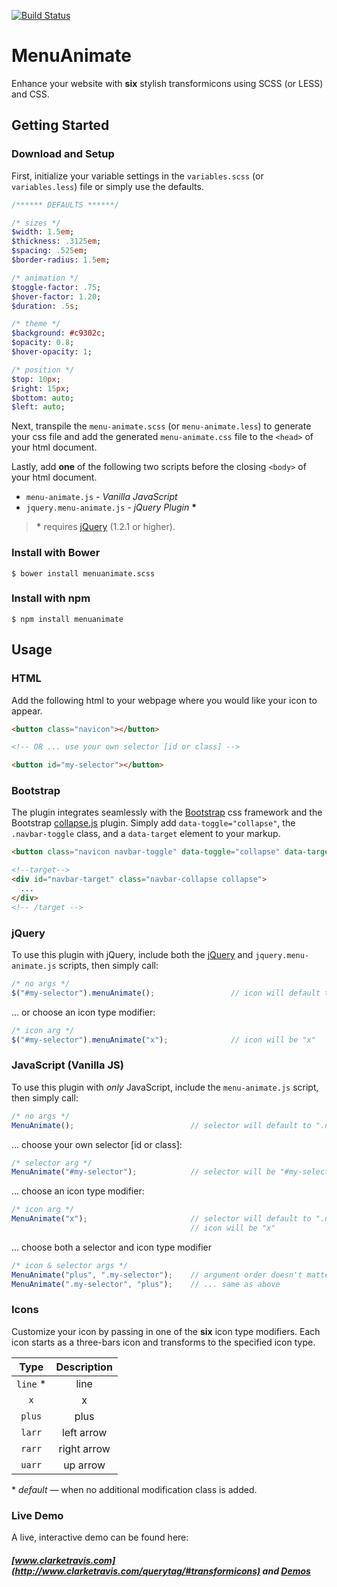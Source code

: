 [![Build Status](https://travis-ci.org/clarketm/MenuAnimate.svg?branch=master)](https://travis-ci.org/clarketm/MenuAnimate)
# MenuAnimate
Enhance your website with **six** stylish transformicons using SCSS (or LESS) and CSS.

## Getting Started

### Download and Setup
First, initialize your variable settings in the `variables.scss` (or `variables.less`) file or simply use the defaults.

```sass
/****** DEFAULTS ******/

/* sizes */
$width: 1.5em;
$thickness: .3125em;
$spacing: .525em;
$border-radius: 1.5em;

/* animation */
$toggle-factor: .75;
$hover-factor: 1.20;
$duration: .5s;

/* theme */
$background: #c9302c;
$opacity: 0.8;
$hover-opacity: 1;

/* position */
$top: 10px;
$right: 15px;
$bottom: auto;
$left: auto;
```

Next, transpile the `menu-animate.scss` (or `menu-animate.less`) to generate your css file and add the generated `menu-animate.css` file to the `<head>` of your html document.

Lastly, add **one** of the following two scripts before the closing `<body>` of your html document.
* `menu-animate.js` - *Vanilla JavaScript* 
* `jquery.menu-animate.js` - *jQuery Plugin* __\*__

> __\*__ requires [jQuery](https://jquery.com/) (1.2.1 or higher).

### Install with Bower
```shell
$ bower install menuanimate.scss
```

### Install with npm
```shell
$ npm install menuanimate
```

## Usage

### HTML
Add the following html to your webpage where you would like your icon to appear.

```html
<button class="navicon"></button>

<!-- OR ... use your own selector [id or class] -->

<button id="my-selector"></button>

```

### Bootstrap
The plugin integrates seamlessly with the [Bootstrap](http://getbootstrap.com/) css framework and the Bootstrap [collapse.js](http://getbootstrap.com/javascript/#collapse) plugin. 
Simply add `data-toggle="collapse"`, the `.navbar-toggle` class, and a `data-target` element to your markup.

```html
<button class="navicon navbar-toggle" data-toggle="collapse" data-target="#navbar-target"></button>

<!--target-->
<div id="navbar-target" class="navbar-collapse collapse">
  ...
</div>
<!-- /target -->
```

### jQuery
To use this plugin with jQuery, include both the [jQuery](https://jquery.com/) and `jquery.menu-animate.js` scripts, then simply call:

```js
/* no args */
$("#my-selector").menuAnimate();                 // icon will default to "line"
```

... or choose an icon type modifier:
```js
/* icon arg */
$("#my-selector").menuAnimate("x");              // icon will be "x"
```

### JavaScript (Vanilla JS)

To use this plugin with *only* JavaScript, include the `menu-animate.js` script, then simply call:
```js
/* no args */
MenuAnimate();                          // selector will default to ".navicon"
```

... choose your own selector [id or class]:
```js
/* selector arg */
MenuAnimate("#my-selector");            // selector will be "#my-selector"
```

... choose an icon type modifier:
```js
/* icon arg */
MenuAnimate("x");                       // selector will default to ".navicon"
                                        // icon will be "x"
```

... choose both a selector and icon type modifier
```js                                               
/* icon & selector args */
MenuAnimate("plus", ".my-selector");    // argument order doesn't matter
MenuAnimate(".my-selector", "plus");    // ... same as above
```

### Icons

Customize your icon by passing in one of the **six** icon type modifiers. Each icon starts as a three-bars icon and transforms to the specified icon type. 

|   Type   | Description |
| :------: |   :------:  |
| `line` * |    line     |
|   `x`    |      x      |
| `plus`   |     plus    |
| `larr`   | left arrow  |
| `rarr`   | right arrow |
| `uarr`   |   up arrow  |

*&nbsp;_default_ &mdash; when no additional modification class is added.

### Live Demo 
A live, interactive demo can be found here:
##### [www.clarketravis.com](http://www.clarketravis.com/querytag/#transformicons) and [Demos](http://www.clarketravis.com/menuanimate/)


